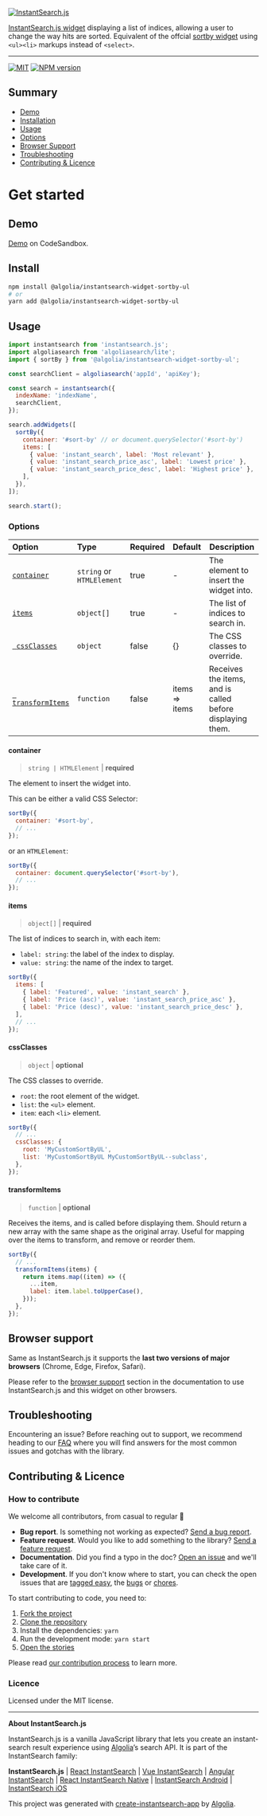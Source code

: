 <p align="left">
  <a href="https://www.algolia.com/doc/guides/building-search-ui/what-is-instantsearch/js/">
    <img alt="InstantSearch.js" src="https://i.ibb.co/60fJjFy/Widget-banner-tmp.png">
  </a>
</p>

[InstantSearch.js widget](https://www.algolia.com/?utm_source=instantsearch.js&utm_campaign=repository) displaying a list of indices, allowing a user to change the way hits are sorted. Equivalent of the offcial [sortby widget](https://www.algolia.com/doc/api-reference/widgets/sort-by/js/) using `<ul><li>` markups instead of `<select>`.

---

[![MIT](https://img.shields.io/npm/l/@algolia/instantsearch-widget-sortby-ul)](./LICENSE) [![NPM version](http://img.shields.io/npm/v/@algolia/instantsearch-widget-sortby-ul.svg)](https://npmjs.org/package/@algolia/instantsearch-widget-sortby-ul)

## Summary

- [Demo](#demo)
- [Installation](#install)
- [Usage](#usage)
- [Options](#options)
- [Browser Support](#browser-support)
- [Troubleshooting](#Troubleshooting)
- [Contributing & Licence](#contributing--licence)

# Get started

## Demo

[Demo](https://codesandbox.io/s/github/algolia/instantsearch-widget-sortby-ul?file=/example/index.ts) on CodeSandbox.

## Install

```bash
npm install @algolia/instantsearch-widget-sortby-ul
# or
yarn add @algolia/instantsearch-widget-sortby-ul
```

## Usage

```js
import instantsearch from 'instantsearch.js';
import algoliasearch from 'algoliasearch/lite';
import { sortBy } from '@algolia/instantsearch-widget-sortby-ul';

const searchClient = algoliasearch('appId', 'apiKey');

const search = instantsearch({
  indexName: 'indexName',
  searchClient,
});

search.addWidgets([
  sortBy({
    container: '#sort-by' // or document.querySelector('#sort-by')
    items: [
      { value: 'instant_search', label: 'Most relevant' },
      { value: 'instant_search_price_asc', label: 'Lowest price' },
      { value: 'instant_search_price_desc', label: 'Highest price' },
    ],
  }),
]);

search.start();
```

### Options

| Option | Type | Required | Default | Description |
| :-- | :-- | :-- | :-- | --- |
| [`container`](#container) | `string` or `HTMLElement` | true | - | The element to insert the widget into. |
| [`items`](#items) | `object[]` | true | - | The list of indices to search in. |
| [` cssClasses`](#cssclasses) | `object` | false | {} | The CSS classes to override. |
| [` transformItems`](#transformitems) | `function` | false | items => items | Receives the items, and is called before displaying them. |

#### container

> `string | HTMLElement` | **required**

The element to insert the widget into.

This can be either a valid CSS Selector:

```js
sortBy({
  container: '#sort-by',
  // ...
});
```

or an `HTMLElement`:

```js
sortBy({
  container: document.querySelector('#sort-by'),
  // ...
});
```

#### items

> `object[]` | **required**

The list of indices to search in, with each item:

- `label: string`: the label of the index to display.
- `value: string`: the name of the index to target.

```js
sortBy({
  items: [
    { label: 'Featured', value: 'instant_search' },
    { label: 'Price (asc)', value: 'instant_search_price_asc' },
    { label: 'Price (desc)', value: 'instant_search_price_desc' },
  ],
  // ...
});
```

#### cssClasses

> `object` | **optional**

The CSS classes to override.

- `root`: the root element of the widget.
- `list`: the `<ul>` element.
- `item`: each `<li>` element.

```js
sortBy({
  // ...
  cssClasses: {
    root: 'MyCustomSortByUL',
    list: 'MyCustomSortByUL MyCustomSortByUL--subclass',
  },
});
```

#### transformItems

> `function` | **optional**

Receives the items, and is called before displaying them. Should return a new array with the same shape as the original array. Useful for mapping over the items to transform, and remove or reorder them.

```js
sortBy({
  // ...
  transformItems(items) {
    return items.map((item) => ({
      ...item,
      label: item.label.toUpperCase(),
    }));
  },
});
```

## Browser support

Same as InstantSearch.js it supports the **last two versions of major browsers** (Chrome, Edge, Firefox, Safari).

Please refer to the [browser support](https://www.algolia.com/doc/guides/building-search-ui/installation/js/#browser-support) section in the documentation to use InstantSearch.js and this widget on other browsers.

## Troubleshooting

Encountering an issue? Before reaching out to support, we recommend heading to our [FAQ](https://www.algolia.com/doc/guides/building-search-ui/troubleshooting/faq/js/) where you will find answers for the most common issues and gotchas with the library.

## Contributing & Licence

### How to contribute

We welcome all contributors, from casual to regular 💙

- **Bug report**. Is something not working as expected? [Send a bug report](https://github.com/algolia/js-sort-by/issues/new?template=Bug_report.md).
- **Feature request**. Would you like to add something to the library? [Send a feature request](https://github.com/algolia/js-sort-by/issues/new?template=Feature_request.md).
- **Documentation**. Did you find a typo in the doc? [Open an issue](https://github.com/algolia/js-sort-by/issues/new) and we'll take care of it.
- **Development**. If you don't know where to start, you can check the open issues that are [tagged easy](https://github.com/algolia/js-sort-by/issues?q=is%3Aopen+is%3Aissue+label%3A%22Difficulty%3A++++++%E2%9D%84%EF%B8%8F+easy%22), the [bugs](https://github.com/algolia/js-sort-by/issues?q=is%3Aissue+is%3Aopen+label%3A%22%E2%9D%A4+Bug%22) or [chores](https://github.com/algolia/js-sort-by/issues?q=is%3Aissue+is%3Aopen+label%3A%22%E2%9C%A8+Chore%22).

To start contributing to code, you need to:

1.  [Fork the project](https://help.github.com/articles/fork-a-repo/)
1.  [Clone the repository](https://help.github.com/articles/cloning-a-repository/)
1.  Install the dependencies: `yarn`
1.  Run the development mode: `yarn start`
1.  [Open the stories](http://localhost:3000)

Please read [our contribution process](CONTRIBUTING.md) to learn more.

### Licence

Licensed under the MIT license.

---

**About InstantSearch.js**

InstantSearch.js is a vanilla JavaScript library that lets you create an instant-search result experience using [Algolia][algolia-website]’s search API. It is part of the InstantSearch family:

**InstantSearch.js** | [React InstantSearch][react-instantsearch-github] | [Vue InstantSearch][vue-instantsearch-github] | [Angular InstantSearch][instantsearch-angular-github] | [React InstantSearch Native][react-instantsearch-github] | [InstantSearch Android][instantsearch-android-github] | [InstantSearch iOS][instantsearch-ios-github]

This project was generated with [create-instantsearch-app](https://github.com/algolia/create-instantsearch-app) by [Algolia](https://algolia.com).

<!-- Links -->

[algolia-website]: https://www.algolia.com/?utm_source=instantsearch.js-widget&utm_campaign=repository
[react-instantsearch-github]: https://github.com/algolia/react-instantsearch/
[vue-instantsearch-github]: https://github.com/algolia/vue-instantsearch
[instantsearch-android-github]: https://github.com/algolia/instantsearch-android
[instantsearch-ios-github]: https://github.com/algolia/instantsearch-ios
[instantsearch-angular-github]: https://github.com/algolia/angular-instantsearch
